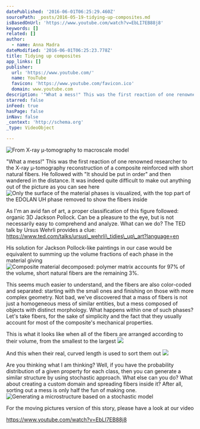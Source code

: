 ```yaml
---
datePublished: '2016-06-01T06:25:29.460Z'
sourcePath: _posts/2016-05-19-tidying-up-composites.md
isBasedOnUrl: 'https://www.youtube.com/watch?v=EbLI7EB88j8'
keywords: []
related: []
author:
  - name: Anna Madra
dateModified: '2016-06-01T06:25:23.778Z'
title: Tidying up composites
app_links: []
publisher:
  url: 'https://www.youtube.com/'
  name: YouTube
  favicon: 'https://www.youtube.com/favicon.ico'
  domain: www.youtube.com
description: '"What a mess!" This was the first reaction of one renowned researcher to the X-ray µ-tomography reconstruction of a composite reinforced with short natural fibers. He followed with "It should be put in order" and then wandered in the distance. It was indeed quite difficult to make out anything out of the picture as you can see here'
starred: false
inFeed: true
hasPage: false
inNav: false
_context: 'http://schema.org'
_type: VideoObject

---
```

![From X-ray µ-tomography to macroscale model](https://s3-us-west-2.amazonaws.com/the-grid-img/p/de21ca1a3108c26f64c6149af82757e4488612c3.png)

"What a mess!" This was the first reaction of one renowned researcher to the X-ray µ-tomography reconstruction of a composite reinforced with short natural fibers. He followed with "It should be put in order" and then wandered in the distance. It was indeed quite difficult to make out anything out of the picture as you can see here
![Only the surface of the material phases is visualized, with the top part of the EDOLAN UH phase removed to show the fibers inside](https://s3-us-west-2.amazonaws.com/the-grid-img/p/07c0241f44eef0e83b36b7b96d8dc638822258ee.png)

As I'm an avid fan of art, a proper classification of this figure followed: organic 3D Jackson Pollock. Can be a pleasure to the eye, but is not necessarily easy to comprehend and analyze. What can we do? The TED talk by Ursus Wehrli provides a clue: https://www.ted.com/talks/ursus\_wehrli\_tidies\_up\_art?language=en

His solution for Jackson Pollock-like paintings in our case would be equivalent to summing up the volume fractions of each phase in the material giving
![Composite material decomposed: polymer matrix accounts for 97% of the volume, short natural fibers are the remaining 3%.](https://the-grid-user-content.s3-us-west-2.amazonaws.com/3e508ba3-6eb6-4337-b271-85d120d64ff4.png)

This seems much easier to understand, and the fibers are also color-coded and separated: starting with the small ones and finishing on those with more complex geometry. Not bad, we've discovered that a mass of fibers is not just a homogeneous mess of similar entities, but a mess composed of objects with distinct morphology. What happens within one of such phases? Let's take fibers, for the sake of simplicity and the fact that they usually account for most of the composite's mechanical properties.

This is what it looks like when all of the fibers are arranged according to their volume, from the smallest to the largest
![](https://s3-us-west-2.amazonaws.com/the-grid-img/p/0f07be048a9f8886f776a48ec8ae0f47bac57bf6.png)

And this when their real, curved length is used to sort them out
![](https://the-grid-user-content.s3-us-west-2.amazonaws.com/67f24e54-7734-468e-b6ea-f364d9255e6a.png)

Are you thinking what I am thinking? Well, if you have the probability distribution of a given property for each class, then you can generate a similar structure by using stochastic approach. What else can you do? What about creating a custom domain and spreading fibers inside it? After all, sorting out a mess is only half the fun of making one.
![Generating a microstructure based on a stochastic model](https://s3-us-west-2.amazonaws.com/the-grid-img/p/42ca3de53b65977b6b5fa811acdbd836e4718736.png)

For the moving pictures version of this story, please have a look at our video

https://www.youtube.com/watch?v=EbLI7EB88j8